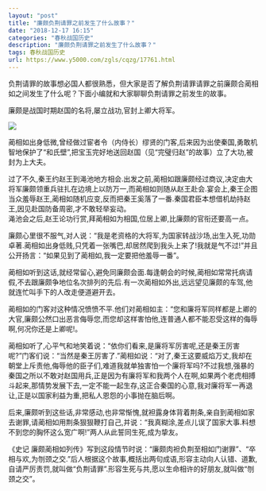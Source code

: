 ```yaml
---
layout: "post"
title: "廉颇负荆请罪之前发生了什么故事？"
date: "2018-12-17 16:15"
categories: "春秋战国历史"
description: "廉颇负荆请罪之前发生了什么故事？"
tags: 春秋战国历史
url: https://www.y5000.com/zgls/cqzg/17761.html
---
```






负荆请罪的故事想必国人都很熟悉，但大家是否了解负荆请罪请罪之前廉颇合蔺相如之间发生了什么呢？下面小编就和大家聊聊负荆请罪之前发生的故事。

廉颇是战国时期赵国的名将,屡立战功,官封上卿大将军。

![](https://img.y5000.com/uploads/allimg/170323/6-1F323093S0309.jpg)

蔺相如出身低微,曾经做过宦者令（内侍长）缪贤的门客,后来因为出使秦国,勇敢机智地保护了“和氏壁”,把宝玉完好地送回赵国（见“完璧归赵”的故事）立了大功,被封为上大夫。

过了不久,秦王约赵王到渑池地方相会.出发之前,蔺相如跟廉颇经过商议,决定由大将军廉颇领重兵驻扎在边境上以防万一,而蔺相如则随从赵王赴会.宴会上,秦王企图当众羞辱赵王,蔺相如随机应变,反而把秦王奚落了一番.秦国君臣本想借机劫持赵王,因见赴国防备周密,才不敢轻举妄动。  
渑池会之后,赵王论功行赏,拜蔺相如为相国,位居上卿,比廉颇的官衔还要高一点。

廉颇心里很不服气,对人说：“我是老资格的大将军,为国家转战沙场,出生入死,功勋卓著.蔺相如出身低贱,只凭着一张嘴巴,却居然爬到我头上来了!我就是气不过!”并且公开扬言：“如果见到了蔺相如,我一定要把他羞辱一番”。

蔺相如听到这话,就经常留心,避免同廉颇会面.每逢朝会的时候,蔺相如常常托病请假,不去跟廉颇争地位名次排列的先后.有一次蔺相如外出,远远望见廉颇的车驾,他就连忙叫手下的人改走便道避开去。

蔺相如的门客对这种情况愤愤不平.他们对蔺相如主：“您和廉将军同样都是上卿的大官,廉颇公然口出恶言侮辱您,而您却这样害怕他,连普通人都不能忍受这样的侮辱啊,何况你还是上卿呢!。

蔺相如听了,心平气和地笑着说：“依你们看来,是廉将军厉害呢,还是秦王厉害呢?”门客们说：“当然是秦王厉害了.”蔺相如说：“对了,秦王这要威焰万丈,我却在朝堂上斥责他,侮辱他的臣子们,难道我就单独害怕一个廉将军吗?不过我想,强暴的秦国之所以不敢对赵国用兵,正是因为有廉将军和我两个人在啊,如果两个老虎相搏斗起来,那情势发展下去,一定不能一起生存,这正合秦国的心意,我对廉将军一再退让,正是以国家利益为重,把私人恩怨的小事抛在脑后啊。

后来,廉颇听到这些话,非常感动,也非常惭愧,就袒露身体背着荆条,亲自到蔺相如家去谢罪,请蔺相如用荆条狠狠鞭打自己,并说：“我真糊涂,差点儿误了国家大事.料想不到您的胸怀这么宽广啊!”两人从此誓同生死,成为挚友。

《史记
廉颇蔺相如列传》写到这段情节时说：“廉颇肉袒负荆至相如门谢罪”、“卒相与欢,为刎颈之交.”后人根据这个故事,概括出两句成语,形容主动向人认错、道歉,自请严厉责罚,就叫做“负荆请罪”.形容生死与共,愿以生命相许的好朋友,就叫做“刎颈之交”。
